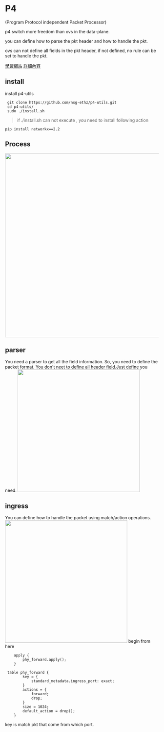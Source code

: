# P4
(Program Protocol independent Packet Processor)

p4 switch more freedom than ovs in the data-plane.

you can define how to parse the pkt header and how to handle the pkt.

ovs can not define all fields in the pkt header, if not defined, no rule can be set to handle the pkt.

[學習網站](http://csie.nqu.edu.tw/smallko/sdn/p4utils-basic.htm)
[詳細內容](https://p4.org/assets/P4_tutorial_01_basics.gslide.pdf)
## install
install p4-utils
```
 git clone https://github.com/nsg-ethz/p4-utils.git
 cd p4-utils/
 sudo ./install.sh
```
> if ./install.sh can not execute , you need to install following action
```
pip install networkx==2.2
```
## Process
<img src="image/20200518topo.png" width=600></img>
## parser
You need a parser to get all the field information.
So, you need to define the packet format.
You don't neet to define all header field.Just define you need.
<img src="image/20200518parser.png" width=400></img>
## ingress 
You can define how to handle the packet using match/action
operations.
<img src="image/20200518ingress.png" width=400></img>
begin from here
```
    apply {
        phy_forward.apply();
    }
```
```
 table phy_forward {
        key = {
            standard_metadata.ingress_port: exact;
        }
        actions = {
            forward;
            drop;
        }
        size = 1024;
        default_action = drop();
    }
```
key is match pkt that come from which port.